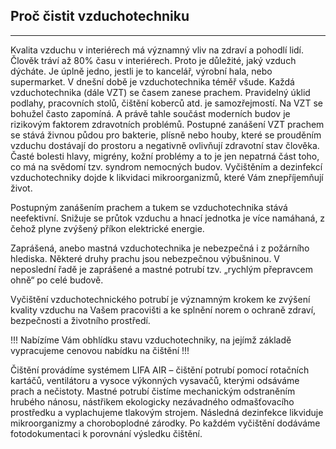 ## Proč čistit vzduchotechniku
----------
Kvalita vzduchu v interiérech má významný vliv na zdraví a pohodlí lidí. Člověk tráví až 80% času v interiérech. Proto je důležité, jaký vzduch dýcháte. Je úplně jedno, jestli je to kancelář, výrobní hala, nebo supermarket. V dnešní době je vzduchotechnika téměř všude. Každá vzduchotechnika (dále VZT) se časem zanese prachem. Pravidelný úklid podlahy, pracovních stolů, čištění koberců atd. je samozřejmostí. Na VZT se bohužel často zapomíná. A právě tahle součást moderních budov je rizikovým faktorem zdravotních problémů. Postupné zanášení VZT prachem se stává živnou půdou pro bakterie, plísně nebo houby, které se prouděním vzduchu dostávají do prostoru a negativně ovlivňují zdravotní stav člověka. Časté bolesti hlavy, migrény, kožní problémy a to je jen nepatrná část toho, co má na svědomí tzv. syndrom nemocných budov. Vyčištěním a dezinfekcí vzduchotechniky dojde k likvidaci mikroorganizmů, které Vám znepříjemňují život.

Postupným zanášením prachem a tukem se vzduchotechnika stává neefektivní. Snižuje se průtok vzduchu a hnací jednotka je více namáhaná, z čehož plyne zvýšený příkon elektrické energie.

Zaprášená, anebo mastná vzduchotechnika je nebezpečná i z požárního hlediska. Některé druhy prachu jsou nebezpečnou výbušninou. V neposlední řadě je zaprášené a mastné potrubí tzv. „rychlým přepravcem ohně“ po celé budově.

 

 Vyčištění vzduchotechnického potrubí je významným krokem ke zvýšení kvality vzduchu na Vašem pracovišti a ke splnění norem o ochraně zdraví, bezpečnosti a životního prostředí.

!!! Nabízíme Vám obhlídku stavu vzduchotechniky, na jejímž základě vypracujeme cenovou nabídku na čištění !!!

Čištění provádíme systémem LIFA AIR – čištění potrubí pomocí rotačních kartáčů, ventilátoru a vysoce výkonných vysavačů, kterými odsáváme prach a nečistoty. Mastné potrubí čistíme mechanickým odstraněním hrubého nánosu, nástřikem ekologicky nezávadného odmašťovacího prostředku a vyplachujeme tlakovým strojem. Následná dezinfekce likviduje mikroorganizmy a choroboplodné zárodky. Po každém vyčištění dodáváme fotodokumentaci k porovnání výsledku čištění.